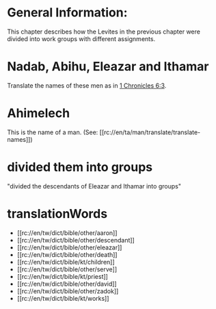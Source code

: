 # General Information:

This chapter describes how the Levites in the previous chapter were divided into work groups with different assignments.

# Nadab, Abihu, Eleazar and Ithamar

Translate the names of these men as in [1 Chronicles 6:3](../06/01.md).

# Ahimelech

This is the name of a man. (See: [[rc://en/ta/man/translate/translate-names]])

# divided them into groups

"divided the descendants of Eleazar and Ithamar into groups"

# translationWords

* [[rc://en/tw/dict/bible/other/aaron]]
* [[rc://en/tw/dict/bible/other/descendant]]
* [[rc://en/tw/dict/bible/other/eleazar]]
* [[rc://en/tw/dict/bible/other/death]]
* [[rc://en/tw/dict/bible/kt/children]]
* [[rc://en/tw/dict/bible/other/serve]]
* [[rc://en/tw/dict/bible/kt/priest]]
* [[rc://en/tw/dict/bible/other/david]]
* [[rc://en/tw/dict/bible/other/zadok]]
* [[rc://en/tw/dict/bible/kt/works]]